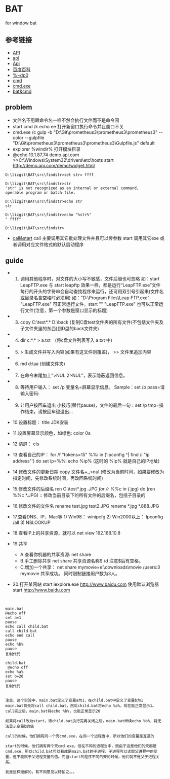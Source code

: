 # BAT
for window bat

## 参考链接
- [API](http://www.cnblogs.com/SunShineYPH/archive/2011/12/13/2285570.html)
- [api](http://www.cnblogs.com/Greensun/archive/2008/07/25/1251788.html)
- [Api](http://blog.csdn.net/junmuzi/article/details/12239303)
- [百度百科](http://baike.baidu.com/subview/283786/283786.htm)
- [%~dp0](http://blog.csdn.net/lightyearwp/article/details/2778677)
- [cmd](http://www.jb51.net/article/11287.htm)
- [cmd.exe](https://ss64.com/nt/cmd.html)
- [bat&cmd](http://blog.csdn.net/bingjie1217/article/details/12947327)
## problem
- 文件名不用跟命令名一样不然会执行文件而不是命令囧
-  start cmd /k echo ee 打开新窗口执行命令并且窗口不关
- cmd.exe /c gulp -b "D:\Git\prometheus3\prometheus3\prometheus3" --color --gulpfile "D:\Git\prometheus3\prometheus3\prometheus3\Gulpfile.js" default
- explorer %windir%   打开模块目录
-  @echo 10.1.87.74          demo.api.com >>C:\Windows\System32\drivers\etc\hosts 
  start http://demo.api.com/demo/widget.html
```
D:\lizgit\BAT\src\findstr>set str= ffff

D:\lizgit\BAT\src\findstr>str
'str' is not recognized as an internal or external command,
operable program or batch file.

D:\lizgit\BAT\src\findstr>echo str
str

D:\lizgit\BAT\src\findstr>echo "%str%"
" ffff"

D:\lizgit\BAT\src\findstr>
```
- [call&start](http://www.bathome.net/thread-3162-1-1.html) call 主要调用其它批处理文件并且可以传参数 start 调用其它exe 或者调用对应文件格式的默认启动程序
## guide
  - 1. 调用其他程序时，对文件的大小写不敏感，文件后缀也可忽略
       如：start LeapFTP.exe  与 start leapftp 效果一样，都是运行“LeapFTP.exe”文件
       每行的开头的字符串会自动查找程序来运行，还可用双引号引起来(文件名或目录名含空格时必须用)
       如："D:\Program Files\Leap FTP.exe"
       "LeapFTP.exe" 可正常运行文件，start "" "LeapFTP.exe" 也可以正常运行文件(注意，第一个参数是窗口显示的标题)
  - 3. copy C:\test\*.* D:\back  (复制C盘test文件夹的所有文件(不包括文件夹及子文件夹里的东西)到D盘的back文件夹)
  - 4. dir c:\*.* > a.txt　(将c盘文件列表写入 a.txt 中)
  - 5.  \> 生成文件并写入内容(如果有这文件则覆盖)，  >> 文件里追加内容
  - 6. md d:\aa (创建文件夹)
  - 7. 在命令末尾加上“>NUL 2>NUL”，表示隐蔽返回信息。
  - 8. 等待用户输入： set /p 变量名=屏幕显示信息。  Sample：set /p pass=请输入密码:
  - 9. 让用户按回车退出
       小技巧(替代pause)，文件的最后一句：set /p tmp=操作结束，请按回车键退出...
  - 10.设置标题： title JDK安装
  - 11.设置屏幕显示颜色，如绿色: color 0a
  - 12.清屏： cls
  - 13.查看自己的IP：
       for /f "tokens=15" %%i in ('ipconfig ^| find /i "ip address"') do set ip=%%i
       echo %ip% (这时的 %ip% 就是自己的IP地址)

  - 14.修改文件的更新日期
        copy 文件名+,,>nul  (修改为当前时间，如果要修改为指定时间，先修改系统时间，再改回系统时间)
  - 15.修改文件的后缀名
        ren C:\test\*.jpg *.JPG
	for /r %%c in (*.jpg) do (ren %%c *.JPG)  :: 修改当前目录下的所有文件的后缀名，包括子目录的
  - 16.修改文件的文件名
        rename test.jpg test2.JPG
        rename *.jpg *.888.JPG
  - 17.查看DNS、IP、Mac等
        1) Win98： winipcfg
        2) Win2000以上： Ipconfig /all
        3) NSLOOKUP
  - 18.查看IP上的共享资源，就可以
        net view 192.168.10.8
  - 19.共享
      -  A.查看你机器的共享资源: net share
      -  B.手工删除共享
          net share 共享资源名称$ /d
          注意$后有空格。
      -  C.增加一个共享：
          net share mymovie=e:\downloads\movie /users:3
          mymovie 共享成功。 同时限制链接用户数为3人。
  - 20.打开某网站
          start iexplore.exe http://www.baidu.com
          使用默认浏览器 start http://www.baidu.com
##
```

main.bat
@echo off
set a=1
pause
echo call child.bat
call child.bat
echo end call
pause
echo %b%
pause
复制代码

child.bat
 @echo off
echo %a%
set b=20
pause
复制代码


注意，这个实验中，main.bat定义了变量a为1，在child.bat中定义了变量b为1
main.bat首先将call child.bat，然后child.bat将echo %a%，现在能正常显示1。call完之后，main.bat将echo %b%，也能正常显示20

如果将call改为start，待child.bat执行完再关闭之后，main.bat继续echo %b%，将无法显示变量b的值

call的时候，他们拥有同一个壳cmd.exe，在同一个进程当中，所以他们的变量是互通的

start的时候，他们拥有两个壳cmd.exe，但在不同的进程当中，而由于这是他们的壳都是cmd.exe，所以child.bat可以看成是main.bat的子进程，子进程可以读取父进程中的变量，但不能赋予父进程变量的值。而当start的程序不同的壳的时候，他们就不是父子进程关系。

我是这样理解的，有不同意见以砖拍之。。。
```